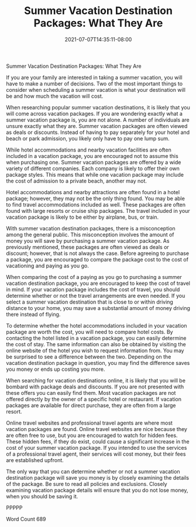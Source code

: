 ﻿---
title: "Summer Vacation Destination Packages:  What They Are"
date: 2021-07-07T14:35:11-08:00
description: "Summer Vacations Tips for Web Success"
featured_image: "/images/Summer Vacations.jpg"
tags: ["Summer Vacations"]
---

Summer Vacation Destination Packages:  What They Are

If you are your family are interested in taking a summer vacation, you will have to make a number of decisions.  Two of the most important things to consider when scheduling a summer vacation is what your destination will be and how much the vacation will cost.  

When researching popular summer vacation destinations, it is likely that you will come across vacation packages.  If you are wondering exactly what a summer vacation package is, you are not alone.  A number of individuals are unsure exactly what they are.  Summer vacation packages are often viewed as deals or discounts.  Instead of having to pay separately for your hotel and beach or park admission, you likely only have to pay one lump sum.

While hotel accommodations and nearby vacation facilities are often included in a vacation package, you are encouraged not to assume this when purchasing one.  Summer vacation packages are offered by a wide variety of different companies.  Each company is likely to offer their own package styles. This means that while one vacation package may include the cost of admission to a private beach, another may not.  

Hotel accommodations and nearby attractions are often found in a hotel package; however, they may not be the only thing found.  You may be able to find travel accommodations included as well. These packages are often found with large resorts or cruise ship packages. The travel included in your vacation package is likely to be either by airplane, bus, or train.

With summer vacation destination packages, there is a misconception among the general public. This misconception involves the amount of money you will save by purchasing a summer vacation package.  As previously mentioned, these packages are often viewed as deals or discount; however, that is not always the case.  Before agreeing to purchase a package, you are encouraged to compare the package cost to the cost of vacationing and paying as you go.  

When comparing the cost of a paying as you go to purchasing a summer vacation destination package, you are encouraged to keep the cost of travel in mind.  If your vacation package includes the cost of travel, you should determine whether or not the travel arrangements are even needed.  If you select a summer vacation destination that is close to or within driving distance to your home, you may save a substantial amount of money driving there instead of flying. 

To determine whether the hotel accommodations included in your vacation package are worth the cost, you will need to compare hotel costs.  By contacting the hotel listed in a vacation package, you can easily determine the cost of stay.  The same information can also be obtained by visiting the online website of the hotel you wish to request information from. You may be surprised to see a difference between the two. Depending on the vacation destination package in question, you may find the difference saves you money or ends up costing you more.

When searching for vacation destinations online, it is likely that you will be bombard with package deals and discounts.  If you are not presented with these offers you can easily find them.  Most vacation packages are not offered directly by the owner of a specific hotel or restaurant.  If vacation packages are available for direct purchase, they are often from a large resort. 

Online travel websites and professional travel agents are where most vacation packages are found.  Online travel websites are nice because they are often free to use, but you are encouraged to watch for hidden fees.  These hidden fees, if they do exist, could cause a significant increase in the cost of your summer vacation package.  If you intended to use the services of a professional travel agent, their services will cost money, but their fees are established upfront.  

The only way that you can determine whether or not a summer vacation destination package will save you money is by closely examining the details of the package.  Be sure to read all policies and exclusions.  Closely examining vacation package details will ensure that you do not lose money, when you should be saving it.

PPPPP

Word Count 689

